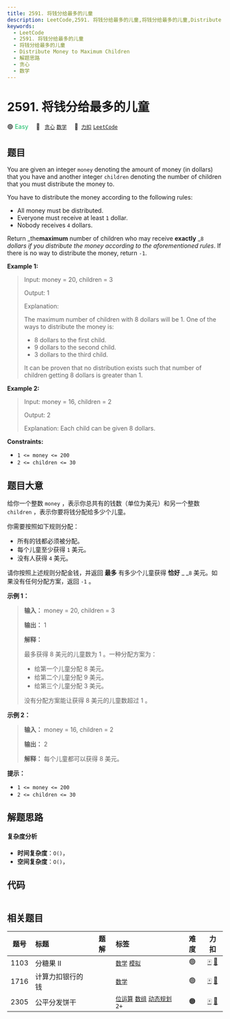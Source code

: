 ```yaml
---
title: 2591. 将钱分给最多的儿童
description: LeetCode,2591. 将钱分给最多的儿童,将钱分给最多的儿童,Distribute Money to Maximum Children,解题思路,贪心,数学
keywords:
  - LeetCode
  - 2591. 将钱分给最多的儿童
  - 将钱分给最多的儿童
  - Distribute Money to Maximum Children
  - 解题思路
  - 贪心
  - 数学
---
```


# 2591. 将钱分给最多的儿童

🟢 <font color=#15bd66>Easy</font>&emsp; 🔖&ensp; [`贪心`](/tag/greedy.md) [`数学`](/tag/math.md)&emsp; 🔗&ensp;[`力扣`](https://leetcode.cn/problems/distribute-money-to-maximum-children) [`LeetCode`](https://leetcode.com/problems/distribute-money-to-maximum-children)

## 题目

You are given an integer `money` denoting the amount of money (in dollars)
that you have and another integer `children` denoting the number of children
that you must distribute the money to.

You have to distribute the money according to the following rules:

  * All money must be distributed.
  * Everyone must receive at least `1` dollar.
  * Nobody receives `4` dollars.

Return _the**maximum** number of children who may receive **exactly** _`8`
_dollars if you distribute the money according to the aforementioned rules_.
If there is no way to distribute the money, return `-1`.



**Example 1:**

> Input: money = 20, children = 3
> 
> Output: 1
> 
> Explanation: 
> 
> The maximum number of children with 8 dollars will be 1. One of the ways to distribute the money is:
> - 8 dollars to the first child.
> - 9 dollars to the second child. 
> - 3 dollars to the third child.
> 
> It can be proven that no distribution exists such that number of children getting 8 dollars is greater than 1.

**Example 2:**

> Input: money = 16, children = 2
> 
> Output: 2
> 
> Explanation: Each child can be given 8 dollars.

**Constraints:**

  * `1 <= money <= 200`
  * `2 <= children <= 30`


## 题目大意

给你一个整数 `money` ，表示你总共有的钱数（单位为美元）和另一个整数 `children` ，表示你要将钱分配给多少个儿童。

你需要按照如下规则分配：

  * 所有的钱都必须被分配。
  * 每个儿童至少获得 `1` 美元。
  * 没有人获得 `4` 美元。

请你按照上述规则分配金钱，并返回 **最多**  有多少个儿童获得 **恰好** _ _`8` 美元。如果没有任何分配方案，返回 `-1` 。



**示例 1：**

> 
> 
> 
> 
> 
> **输入：** money = 20, children = 3
> 
> **输出：** 1
> 
> **解释：**
> 
> 最多获得 8 美元的儿童数为 1 。一种分配方案为：
> - 给第一个儿童分配 8 美元。
> - 给第二个儿童分配 9 美元。
> - 给第三个儿童分配 3 美元。
> 
> 没有分配方案能让获得 8 美元的儿童数超过 1 。
> 
> 

**示例 2：**

> 
> 
> 
> 
> 
> **输入：** money = 16, children = 2
> 
> **输出：** 2
> 
> **解释：** 每个儿童都可以获得 8 美元。
> 
> 



**提示：**

  * `1 <= money <= 200`
  * `2 <= children <= 30`


## 解题思路

#### 复杂度分析

- **时间复杂度**：`O()`，
- **空间复杂度**：`O()`，

## 代码

```javascript

```

## 相关题目

<!-- prettier-ignore -->
| 题号 | 标题 | 题解 | 标签 | 难度 | 力扣 |
| :------: | :------ | :------: | :------ | :------: | :------: |
| 1103 | 分糖果 II |  |  [`数学`](/tag/math.md) [`模拟`](/tag/simulation.md) | 🟢 | [🀄️](https://leetcode.cn/problems/distribute-candies-to-people) [🔗](https://leetcode.com/problems/distribute-candies-to-people) |
| 1716 | 计算力扣银行的钱 |  |  [`数学`](/tag/math.md) | 🟢 | [🀄️](https://leetcode.cn/problems/calculate-money-in-leetcode-bank) [🔗](https://leetcode.com/problems/calculate-money-in-leetcode-bank) |
| 2305 | 公平分发饼干 |  |  [`位运算`](/tag/bit-manipulation.md) [`数组`](/tag/array.md) [`动态规划`](/tag/dynamic-programming.md) `2+` | 🟠 | [🀄️](https://leetcode.cn/problems/fair-distribution-of-cookies) [🔗](https://leetcode.com/problems/fair-distribution-of-cookies) |
